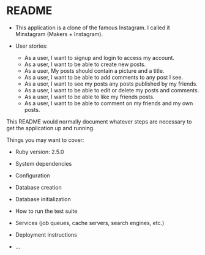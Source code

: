 # README

* This application is a clone of the famous Instagram. I called it Minstagram (Makers + Instagram).

* User stories:

  - As a user, I want to signup and login to access my account.
  - As a user, I want to be able to create new posts.
  - As a user, My posts should contain a picture and a title.
  - As a user, I want to be able to add comments to any post I see.
  - As a user, I want to see my posts any posts published by my friends.
  - As a user, I want to be able to edit or delete my posts and comments.
  - As a user, I want to be able to like my friends posts.
  - As a user, I want to be able to comment on my friends and my own posts.

This README would normally document whatever steps are necessary to get the
application up and running.

Things you may want to cover:

* Ruby version: 2.5.0

* System dependencies

* Configuration

* Database creation

* Database initialization

* How to run the test suite

* Services (job queues, cache servers, search engines, etc.)

* Deployment instructions

* ...
